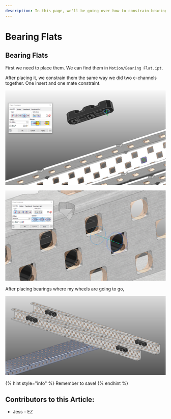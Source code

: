 ```yaml
---
description: In this page, we'll be going over how to constrain bearings to c-channels.
---
```


# Bearing Flats

## Bearing Flats

First we need to place them.  We can find them in `Motion/Bearing Flat.ipt`. &#x20;

After placing it, we constrain them the same way we did two c-channels together.  One insert and one mate constraint.&#x20;

![Insert Constraint between Bearing and C-Channel](<../../../../.gitbook/assets/image (68).png>)

![Mate Constraint between Bearing and C-Channel](<../../../../.gitbook/assets/image (69).png>)

After placing bearings where my wheels are going to go,&#x20;

![Completed Bearings](<../../../../.gitbook/assets/image (70).png>)

{% hint style="info" %}
Remember to save!
{% endhint %}



## Contributors to this Article: <a href="#contributors-to-this-article" id="contributors-to-this-article"></a>

* Jess - EZ
